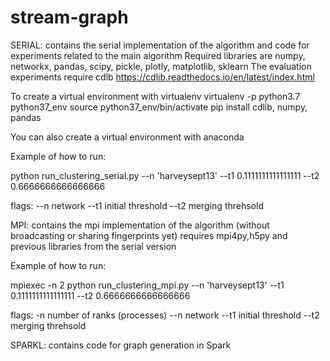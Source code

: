 # stream-graph

SERIAL: contains the serial implementation of the algorithm and code for experiments related to the main algorithm
Required libraries are numpy, networkx, pandas, scipy, pickle, plotly, matplotlib, sklearn
The evaluation experiments require cdlb https://cdlib.readthedocs.io/en/latest/index.html

To create a virtual environment with virtualenv
virtualenv -p python3.7 python37_env
source python37_env/bin/activate
pip install cdlib, numpy, pandas 

You can also create a virtual environment with anaconda 

Example of how to run: 

python run_clustering_serial.py --n 'harveysept13' --t1 0.1111111111111111 --t2 0.6666666666666666

flags:
--n   network
--t1  initial threshold
--t2  merging threhsold 

MPI: contains the mpi implementation of the algorithm (without broadcasting or sharing fingerprints yet)
requires mpi4py,h5py and previous libraries from the serial version

Example of how to run: 

mpiexec -n 2 python run_clustering_mpi.py --n 'harveysept13' --t1 0.1111111111111111 --t2 0.6666666666666666

flags:
-n    number of ranks (processes)
--n   network
--t1  initial threshold
--t2  merging threhsold 

SPARKL: contains code for graph generation in Spark
